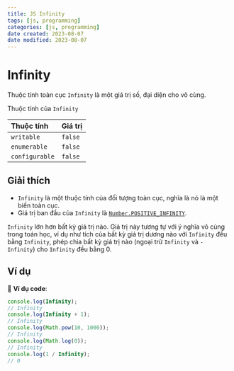 ```yaml
---
title: JS Infinity
tags: [js, programming]
categories: [js, programming]
date created: 2023-08-07
date modified: 2023-08-07
---
```


# Infinity

Thuộc tính toàn cục `Infinity` là một giá trị số, đại diện cho vô cùng.

Thuộc tính của `Infinity`

| Thuộc tính      | Giá trị  |
| :------------- | :------ |
| `writable`     | `false` |
| `enumerable`   | `false` |
| `configurable` | `false` |

## Giải thích

- `Infinity` là một thuộc tính của đối tượng toàn cục, nghĩa là nó là một biến toàn cục.
- Giá trị ban đầu của `Infinity` là [`Number.POSITIVE_INFINITY`](https://developer.mozilla.org/en-US/docs/Web/JavaScript/Reference/Global_Objects/Number/POSITIVE_INFINITY).

`Infinity` lớn hơn bất kỳ giá trị nào. Giá trị này tương tự với ý nghĩa vô cùng trong toán học, ví dụ như tích của bất kỳ giá trị dương nào với `Infinity` đều bằng `Infinity`, phép chia bất kỳ giá trị nào (ngoại trừ `Infinity` và `-Infinity`) cho `Infinity` đều bằng 0.

## Ví dụ

🌰 **Ví dụ code**:

```js
console.log(Infinity);
// Infinity
console.log(Infinity + 1);
// Infinity
console.log(Math.pow(10, 1000));
// Infinity
console.log(Math.log(0));
// Infinity
console.log(1 / Infinity);
// 0
```
